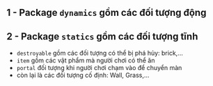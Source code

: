 ## 1 - Package `dynamics` gồm các đối tượng động

## 2 - Package `statics` gồm các đối tượng tĩnh

* `destroyable` gồm các đối tượng có thể bị phá hủy: brick,...
* `item` gồm các vật phẩm mà người chơi có thể ăn
* `portal` đối tượng khi người chơi chạm vào để chuyển màn
* còn lại là các đối tượng cố định: Wall, Grass,...